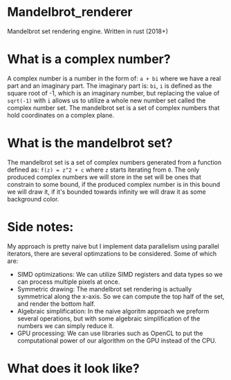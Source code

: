 # Mandelbrot_renderer
Mandelbrot set rendering engine. Written in rust (2018+)

# What is a complex number?
A complex number is a number in the form of: ``a + bi`` where we have a real part and an imaginary part. The imaginary part is: ``bi``, ``i`` is defined as the square root of -1, which is an imaginary number, but replacing the value of ``sqrt(-1)`` with ``i`` allows us to utilize a whole new number set called the complex number set. The mandelbrot set is a set of complex numbers that hold coordinates on a complex plane.

# What is the mandelbrot set? 
The mandelbrot set is a set of complex numbers generated from a function defined as: ``f(z) = z^2 + c`` where ``z`` starts iterating from ``0``. The only produced complex numbers we will store in the set will be ones that constrain to some bound, if the produced complex number is in this bound we will draw it, if it's bounded towards infinity we will draw it as some background color.

# Side notes:
My approach is pretty naive but I implement data parallelism using parallel iterators, there are several optimzations to be considered. Some of which are:
  * SIMD optimizations: We can utilize SIMD registers and data types so we can process multiple pixels at once.
  * Symmetric drawing: The mandelbrot set rendering is actually symmetrical along the x-axis. So we can compute the top half of the set, and render the bottom half.
  * Algebraic simplification: In the naive algoritm approach we preform several operations, but with some algebraic simplification of the numbers we can simply reduce it.
  * GPU processing: We can use libraries such as OpenCL to put the computational power of our algorithm on the GPU instead of the CPU.

# What does it look like?

